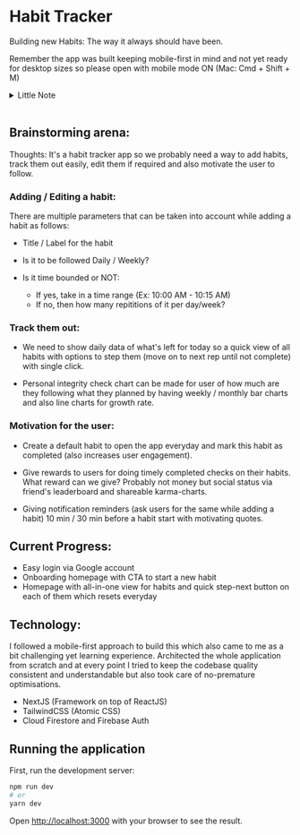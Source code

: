 # Habit Tracker

Building new Habits: The way it always should have been.

Remember the app was built keeping mobile-first in mind and not yet ready for desktop sizes so please open with mobile mode ON (Mac: Cmd + Shift + M)

<details>
 <summary>Little Note</summary>
 This app was build as an interview task for [animall.in] but I plan to develop it further when I've some more bandwidth in the future.
</details>
<br />

## Brainstorming arena:

Thoughts:
It's a habit tracker app so we probably need a way to add habits, track them out easily, edit them if required and also motivate the user to follow.

### Adding / Editing a habit:

There are multiple parameters that can be taken into account while adding a habit as follows:

- Title / Label for the habit

- Is it to be followed Daily / Weekly?

- Is it time bounded or NOT:
	- If yes, take in a time range (Ex: 10:00 AM - 10:15 AM)
	- If no, then how many repititions of it per day/week?
		

### Track them out:

- We need to show daily data of what's left for today so a quick view of all habits with options to step them (move on to next rep until not complete) with single click.

- Personal integrity check chart can be made for user of how much are they following what they planned by having weekly / monthly bar charts and also line charts for growth rate.

### Motivation for the user:

- Create a default habit to open the app everyday and mark this habit as completed (also increases user engagement).

- Give rewards to users for doing timely completed checks on their habits. What reward can we give? Probably not money but social status via friend's leaderboard and shareable karma-charts.

- Giving notification reminders (ask users for the same while adding a habit) 10 min / 30 min before a habit start with motivating quotes.


## Current Progress:

- Easy login via Google account
- Onboarding homepage with CTA to start a new habit
- Homepage with all-in-one view for habits and quick step-next button on each of them which resets everyday

## Technology:

I followed a mobile-first approach to build this which also came to me as a bit challenging yet learning experience.
Architected the whole application from scratch and at every point I tried to keep the codebase quality consistent and understandable but also took care of no-premature optimisations.

- NextJS (Framework on top of ReactJS)
- TailwindCSS (Atomic CSS)
- Cloud Firestore and Firebase Auth


## Running the application

First, run the development server:

```bash
npm run dev
# or
yarn dev
```

Open [http://localhost:3000](http://localhost:3000) with your browser to see the result.
